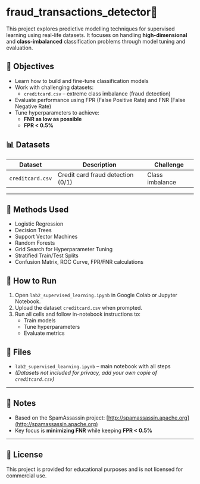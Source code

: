 # fraud_transactions_detector🤖

This project explores predictive modelling techniques for supervised learning using real-life datasets. It focuses on handling **high-dimensional** and **class-imbalanced** classification problems through model tuning and evaluation.

## 🎯 Objectives

- Learn how to build and fine-tune classification models
- Work with challenging datasets:
  - `creditcard.csv` – extreme class imbalance (fraud detection)
- Evaluate performance using FPR (False Positive Rate) and FNR (False Negative Rate)
- Tune hyperparameters to achieve:
  - **FNR as low as possible**
  - **FPR < 0.5%**
 
## 📊 Datasets

| Dataset        | Description                            | Challenge            |
|----------------|----------------------------------------|----------------------|
| `creditcard.csv` | Credit card fraud detection (0/1)    | Class imbalance      |

---

## 🧠 Methods Used

- Logistic Regression
- Decision Trees
- Support Vector Machines
- Random Forests
- Grid Search for Hyperparameter Tuning
- Stratified Train/Test Splits
- Confusion Matrix, ROC Curve, FPR/FNR calculations

  
## 🧪 How to Run

1. Open `lab2_supervised_learning.ipynb` in Google Colab or Jupyter Notebook.
2. Upload the dataset `creditcard.csv` when prompted.
3. Run all cells and follow in-notebook instructions to:
   - Train models
   - Tune hyperparameters
   - Evaluate metrics


## 📁 Files

- `lab2_supervised_learning.ipynb` – main notebook with all steps
- *(Datasets not included for privacy, add your own copie of `creditcard.csv`)*

---

## 📌 Notes

- Based on the SpamAssassin project: [http://spamassassin.apache.org](http://spamassassin.apache.org)
- Key focus is **minimizing FNR** while keeping **FPR < 0.5%**

---

## 📝 License

This project is provided for educational purposes and is not licensed for commercial use.
